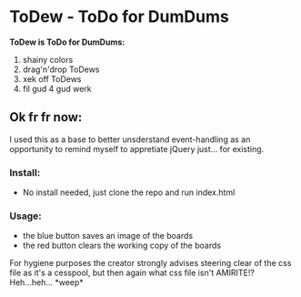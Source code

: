 # ToDew - ToDo for DumDums

**ToDew is ToDo for DumDums:**
1. shainy colors
2. drag'n'drop ToDews
3. xek off ToDews
4. fil gud 4 gud werk

## Ok fr fr now:
I used this as a base to better unsderstand event-handling as an opportunity to remind myself to appretiate jQuery just... for existing.

### Install:
- No install needed, just clone the repo and run index.html

### Usage:
- the blue button saves an image of the boards
- the red button clears the working copy of the boards

For hygiene purposes the creator strongly advises steering clear of the css file as it's a cesspool, but then again what css file isn't AMIRITE!? Heh...heh... \*weep\*
